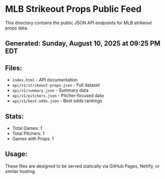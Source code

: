 # MLB Strikeout Props Public Feed

This directory contains the public JSON API endpoints for MLB strikeout props data.

## Generated: Sunday, August 10, 2025 at 09:25 PM EDT

## Files:
- `index.html` - API documentation
- `api/v1/strikeout-props.json` - Full dataset
- `api/v1/summary.json` - Summary data
- `api/v1/pitchers.json` - Pitcher-focused data  
- `api/v1/best-odds.json` - Best odds rankings

## Stats:
- Total Games: 1
- Total Pitchers: 1
- Games with Props: 1

## Usage:
These files are designed to be served statically via GitHub Pages, Netlify, or similar hosting.
